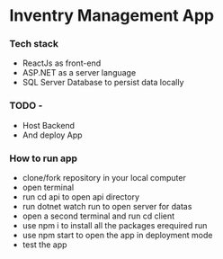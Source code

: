 # Inventry Management App

### Tech stack
- ReactJs as front-end
- ASP.NET as a server language
- SQL Server Database to persist data locally

### TODO -
- Host Backend
- And deploy App

### How to run app
- clone/fork repository in your local computer
- open terminal
- run cd api to open api directory
- run dotnet watch run to open server for datas
- open a second terminal and run cd client
- use npm i to install all the packages erequired run
- use npm start to open the app in deployment mode
- test the app
